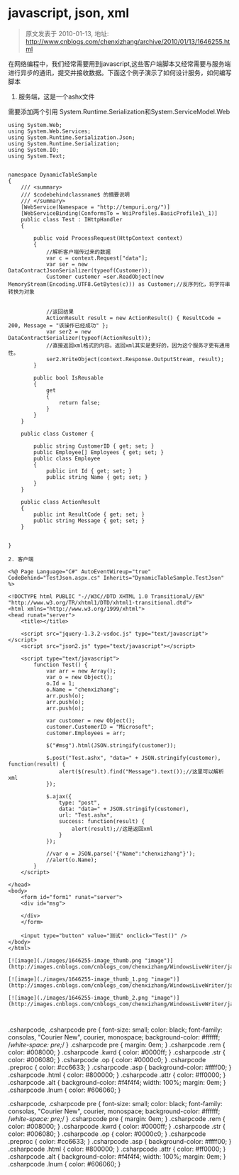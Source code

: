 # javascript, json, xml 
> 原文发表于 2010-01-13, 地址: http://www.cnblogs.com/chenxizhang/archive/2010/01/13/1646255.html 


在网络编程中，我们经常需要用到javascript,这些客户端脚本又经常需要与服务端进行异步的通讯，提交并接收数据。下面这个例子演示了如何设计服务，如何编写脚本

 1. 服务端，这是一个ashx文件

 需要添加两个引用 System.Runtime.Serialization和System.ServiceModel.Web


```
using System.Web;
using System.Web.Services;
using System.Runtime.Serialization.Json;
using System.Runtime.Serialization;
using System.IO;
using System.Text;


namespace DynamicTableSample
{
    /// <summary>
    /// $codebehindclassname$ 的摘要说明
    /// </summary>
    [WebService(Namespace = "http://tempuri.org/")]
    [WebServiceBinding(ConformsTo = WsiProfiles.BasicProfile1\_1)]
    public class Test : IHttpHandler
    {

        public void ProcessRequest(HttpContext context)
        {
            //解析客户端传过来的数据
            var c = context.Request["data"];
            var ser = new DataContractJsonSerializer(typeof(Customer));
            Customer customer =ser.ReadObject(new MemoryStream(Encoding.UTF8.GetBytes(c))) as Customer;//反序列化，将字符串转换为对象


            //返回结果
            ActionResult result = new ActionResult() { ResultCode = 200, Message = "该操作已经成功" };
            var ser2 = new DataContractSerializer(typeof(ActionResult));
            //直接返回xml格式的内容。返回xml其实是更好的，因为这个服务才更有通用性。
            ser2.WriteObject(context.Response.OutputStream, result);
        }

        public bool IsReusable
        {
            get
            {
                return false;
            }
        }
    }

    public class Customer {
        
        public string CustomerID { get; set; }
        public Employee[] Employees { get; set; }
        public class Employee
        {
            public int Id { get; set; }
            public string Name { get; set; }
        }
    }

    public class ActionResult
    {
        public int ResultCode { get; set; }
        public string Message { get; set; }
    }


}

```

```
2. 客户端
```

```
<%@ Page Language="C#" AutoEventWireup="true" CodeBehind="TestJson.aspx.cs" Inherits="DynamicTableSample.TestJson" %>

<!DOCTYPE html PUBLIC "-//W3C//DTD XHTML 1.0 Transitional//EN" "http://www.w3.org/TR/xhtml1/DTD/xhtml1-transitional.dtd">
<html xmlns="http://www.w3.org/1999/xhtml">
<head runat="server">
    <title></title>

    <script src="jquery-1.3.2-vsdoc.js" type="text/javascript"></script>
    <script src="json2.js" type="text/javascript"></script>
    
    <script type="text/javascript">
        function Test() {
            var arr = new Array();
            var o = new Object();
            o.Id = 1;
            o.Name = "chenxizhang";
            arr.push(o);
            arr.push(o);
            arr.push(o);

            var customer = new Object();
            customer.CustomerID = "Microsoft";
            customer.Employees = arr;

            $("#msg").html(JSON.stringify(customer));

            $.post("Test.ashx", "data=" + JSON.stringify(customer), function(result) {
                alert($(result).find("Message").text());//这里可以解析xml
            });

            $.ajax({
                type: "post",
                data: "data=" + JSON.stringify(customer),
                url: "Test.ashx",
                success: function(result) {
                    alert(result);//这是返回xml
                }
            });
            
            //var o = JSON.parse('{"Name":"chenxizhang"}');
            //alert(o.Name);
        }
    </script>

</head>
<body>
    <form id="form1" runat="server">
    <div id="msg">
    
    </div>
    </form>
    
    <input type="button" value="测试" onclick="Test()" />
</body>
</html>

```

```
[![image](./images/1646255-image_thumb.png "image")](http://images.cnblogs.com/cnblogs_com/chenxizhang/WindowsLiveWriter/javascriptjsonxml_90D9/image_2.png) 
```

```
[![image](./images/1646255-image_thumb_1.png "image")](http://images.cnblogs.com/cnblogs_com/chenxizhang/WindowsLiveWriter/javascriptjsonxml_90D9/image_4.png) 
```

```
[![image](./images/1646255-image_thumb_2.png "image")](http://images.cnblogs.com/cnblogs_com/chenxizhang/WindowsLiveWriter/javascriptjsonxml_90D9/image_6.png) 
```

```
 
```

.csharpcode, .csharpcode pre
{
 font-size: small;
 color: black;
 font-family: consolas, "Courier New", courier, monospace;
 background-color: #ffffff;
 /*white-space: pre;*/
}
.csharpcode pre { margin: 0em; }
.csharpcode .rem { color: #008000; }
.csharpcode .kwrd { color: #0000ff; }
.csharpcode .str { color: #006080; }
.csharpcode .op { color: #0000c0; }
.csharpcode .preproc { color: #cc6633; }
.csharpcode .asp { background-color: #ffff00; }
.csharpcode .html { color: #800000; }
.csharpcode .attr { color: #ff0000; }
.csharpcode .alt 
{
 background-color: #f4f4f4;
 width: 100%;
 margin: 0em;
}
.csharpcode .lnum { color: #606060; }

.csharpcode, .csharpcode pre
{
 font-size: small;
 color: black;
 font-family: consolas, "Courier New", courier, monospace;
 background-color: #ffffff;
 /*white-space: pre;*/
}
.csharpcode pre { margin: 0em; }
.csharpcode .rem { color: #008000; }
.csharpcode .kwrd { color: #0000ff; }
.csharpcode .str { color: #006080; }
.csharpcode .op { color: #0000c0; }
.csharpcode .preproc { color: #cc6633; }
.csharpcode .asp { background-color: #ffff00; }
.csharpcode .html { color: #800000; }
.csharpcode .attr { color: #ff0000; }
.csharpcode .alt 
{
 background-color: #f4f4f4;
 width: 100%;
 margin: 0em;
}
.csharpcode .lnum { color: #606060; }
